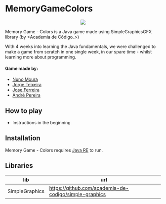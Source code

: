 # MemoryGameColors

<p align="center">
  <a href="https://skillicons.dev">
    <img src="https://skillicons.dev/icons?i=java,idea,ps" />
  </a>
</p>

Memory Game - Colors is a Java game made using SimpleGraphicsGFX library (by <Academia de Código_>)

With 4 weeks into learning the Java fundamentals, we were challenged to make a game from scratch in one single week, in our spare time - whilst learning more about programming.

#### Game made by: 
- [Nuno Moura](https://www.linkedin.com/in/namoura/)
- [Jorge Teixeira](https://www.linkedin.com/in/jorgeteixeirajavadev/)
- [Jose Ferreira](https://www.linkedin.com/in/joseferreirajuniordev/)
- [André Pereira](https://www.linkedin.com/in/andré-l-pereira/)




## How to play

- Instructions in the beginning




## Installation

Memory Game - Colors requires [Java RE](https://www.java.com/en/download/manual.jsp) to run.


## Libraries


| lib | url |
| ------ | ------ |
| SimpleGraphics | https://github.com/academia-de-codigo/simple-graphics |
